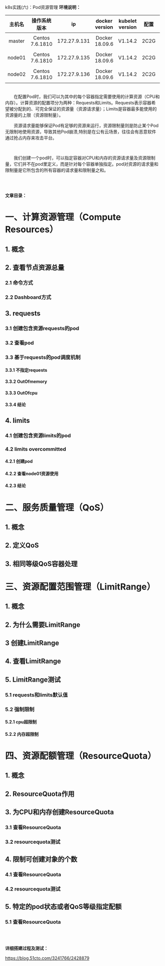 k8s实践(六)：Pod资源管理
**环境说明：**

 
| 主机名 | 操作系统版本 | ip | docker version | kubelet version | 配置 | 备注 |
| :------: | :------:  | :------: | :------: | :------: | :------: |:------: |
| master | Centos 7.6.1810 | 172.27.9.131 |Docker 18.09.6 | V1.14.2 | 2C2G | 备注 |
| node01 | Centos 7.6.1810 | 172.27.9.135 |Docker 18.09.6 | V1.14.2 | 2C2G | 备注 |
| node02 | Centos 7.6.1810 | 172.27.9.136 |Docker 18.09.6 | V1.14.2 | 2C2G | 备注 |


<br>
&emsp;&emsp;在配置Pod时，我们可以为其中的每个容器指定需要使用的计算资源（CPU和内存）。计算资源的配置项分为两种：Requests和Limits。Requests表示容器希望被分配到的、可完全保证的资源量（资源请求量）；Limits是容器最多能使用的资源量的上限（资源限制量）。

<br>

&emsp;&emsp;资源请求量能够保证Pod有足够的资源来运行，资源限制量则是防止某个Pod无限制地使用资源，导致其他Pod崩溃,特别是在公有云场景，往往会有恶意软件通过抢占内存来攻击平台。

<br>

&emsp;&emsp;我们创建一个pod时，可以指定容器对CPU和内存的资源请求量及资源限制量，它们并不在pod里定义，而是针对每个容器单独指定。pod对资源的请求量和限制量是它所包含的所有容器的请求量和限制量之和。

<br>
<br>

**文章目录：**
# 一、计算资源管理（Compute Resources）
## 1. 概念
## 2. 查看节点资源总量
### 2.1 命令方式
### 2.2 Dashboard方式
## 3. requests
### 3.1 创建包含资源requests的pod
### 3.2 查看pod
### 3.3 基于requests的pod调度机制
#### 3.3.1 不指定requests
#### 3.3.2 OutOfmemory
#### 3.3.3 OutOfcpu
#### 3.3.4 结论
## 4. limits
### 4.1 创建包含资源limits的pod
### 4.2 limits overcommitted
#### 4.2.1 创建pod
#### 4.2.2 查看node01资源使用
#### 4.2.3 结论
# 二、服务质量管理（QoS）
## 1. 概念
## 2. 定义QoS
## 3. 相同等级QoS容器处理
# 三、资源配置范围管理（LimitRange）
## 1. 概念
## 2. 为什么需要LimitRange
## 3 创建LimitRange
## 4. 查看LimitRange
## 5. LimitRange测试
### 5.1 requests和limits默认值
### 5.2 强制限制
#### 5.2.1 cpu超限制
#### 5.2.2 内存超限制
# 四、资源配额管理（ResourceQuota）
## 1. 概念
## 2. ResourceQuota作用
## 3. 为CPU和内存创建ResourceQuota
### 3.1 查看ResourceQuota
### 3.2 resourcequota测试
## 4. 限制可创建对象的个数
### 4.1 查看ResourceQuota
### 4.2 resourcequota测试
## 5. 特定的pod状态或者QoS等级指定配额
### 5.1 查看ResourceQuota






<br>
<br>

**详细搭建过程及测试：**

https://blog.51cto.com/3241766/2428879
